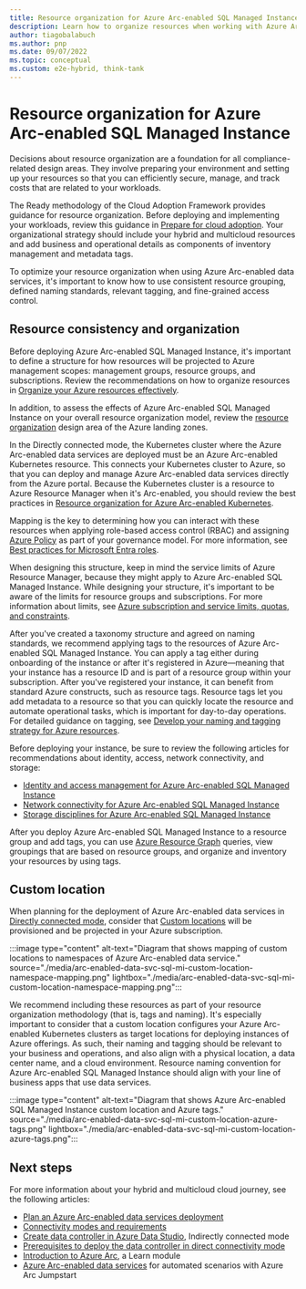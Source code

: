 ```yaml
---
title: Resource organization for Azure Arc-enabled SQL Managed Instance
description: Learn how to organize resources when working with Azure Arc-enabled SQL Managed Instance.
author: tiagobalabuch
ms.author: pnp
ms.date: 09/07/2022
ms.topic: conceptual
ms.custom: e2e-hybrid, think-tank
---
```


# Resource organization for Azure Arc-enabled SQL Managed Instance

Decisions about resource organization are a foundation for all compliance-related design areas. They involve preparing your environment and setting up your resources so that you can efficiently secure, manage, and track costs that are related to your workloads.

The Ready methodology of the Cloud Adoption Framework provides guidance for resource organization. Before deploying and implementing your workloads, review this guidance in [Prepare for cloud adoption](../../../ready/index.md). Your organizational strategy should include your hybrid and multicloud resources and add business and operational details as components of inventory management and metadata tags.

To optimize your resource organization when using Azure Arc-enabled data services, it's important to know how to use consistent resource grouping, defined naming standards, relevant tagging, and fine-grained access control.

## Resource consistency and organization

Before deploying Azure Arc-enabled SQL Managed Instance, it's important to define a structure for how resources will be projected to Azure management scopes: management groups, resource groups, and subscriptions. Review the recommendations on how to organize resources in [Organize your Azure resources effectively](../../../ready/azure-setup-guide/organize-resources.md?tabs=AzureManagementGroupsAndHierarchy).

In addition, to assess the effects of Azure Arc-enabled SQL Managed Instance on your overall resource organization model, review the [resource organization](../../../ready/landing-zone/design-area/resource-org.md) design area of the Azure landing zones.

In the Directly connected mode, the Kubernetes cluster where the Azure Arc-enabled data services are deployed must be an Azure Arc-enabled Kubernetes resource. This connects your Kubernetes cluster to Azure, so that you can deploy and manage Azure Arc-enabled data services directly from the Azure portal. Because the Kubernetes cluster is a resource to Azure Resource Manager when it's Arc-enabled, you should review the best practices in [Resource organization for Azure Arc-enabled Kubernetes](../arc-enabled-kubernetes/eslz-arc-kubernetes-resource-organization.md).

Mapping is the key to determining how you can interact with these resources when applying role-based access control (RBAC) and assigning [Azure Policy](/azure/governance/policy/overview) as part of your governance model. For more information, see [Best practices for Microsoft Entra roles](/entra/identity/role-based-access-control/best-practices).

When designing this structure, keep in mind the service limits of Azure Resource Manager, because they might apply to Azure Arc-enabled SQL Managed Instance. While designing your structure, it's important to be aware of the limits for resource groups and subscriptions. For more information about limits, see [Azure subscription and service limits, quotas, and constraints](/azure/azure-resource-manager/management/azure-subscription-service-limits).

After you've created a taxonomy structure and agreed on naming standards, we recommend applying tags to the resources of Azure Arc-enabled SQL Managed Instance. You can apply a tag either during onboarding of the instance or after it's registered in Azure—meaning that your instance has a resource ID and is part of a resource group within your subscription. After you've registered your instance, it can benefit from standard Azure constructs, such as resource tags. Resource tags let you add metadata to a resource so that you can quickly locate the resource and automate operational tasks, which is important for day-to-day operations. For detailed guidance on tagging, see [Develop your naming and tagging strategy for Azure resources](../../../ready/azure-best-practices/naming-and-tagging.md).

Before deploying your instance, be sure to review the following articles for recommendations about identity, access, network connectivity, and storage:
  - [Identity and access management for Azure Arc-enabled SQL Managed Instance](./eslz-arc-data-service-sql-managed-instance-identity-access-management.md)
  - [Network connectivity for Azure Arc-enabled SQL Managed Instance](./eslz-arc-data-service-sql-managed-instance-network-connectivity.md)
  - [Storage disciplines for Azure Arc-enabled SQL Managed Instance](./eslz-arc-data-service-sql-managed-instance-storage-disciplines.md)

After you deploy Azure Arc-enabled SQL Managed Instance to a resource group and add tags, you can use [Azure Resource Graph](/azure/governance/resource-graph/overview) queries, view groupings that are based on resource groups, and organize and inventory your resources by using tags.

## Custom location

When planning for the deployment of Azure Arc-enabled data services in [Directly connected mode](/azure/azure-arc/data/connectivity), consider that [Custom locations](/azure/azure-arc/platform/conceptual-custom-locations) will be provisioned and be projected in your Azure subscription.

:::image type="content" alt-text="Diagram that shows mapping of custom locations to namespaces of Azure Arc-enabled data service." source="./media/arc-enabled-data-svc-sql-mi-custom-location-namespace-mapping.png" lightbox="./media/arc-enabled-data-svc-sql-mi-custom-location-namespace-mapping.png":::

We recommend including these resources as part of your resource organization methodology (that is, tags and naming). It's especially important to consider that a custom location configures your Azure Arc-enabled Kubernetes clusters as target locations for deploying instances of Azure offerings. As such, their naming and tagging should be relevant to your business and operations, and also align with a physical location, a data center name, and a cloud environment. Resource naming convention for Azure Arc-enabled SQL Managed Instance should align with your line of business apps that use data services.

:::image type="content" alt-text="Diagram that shows Azure Arc-enabled SQL Managed Instance custom location and Azure tags." source="./media/arc-enabled-data-svc-sql-mi-custom-location-azure-tags.png" lightbox="./media/arc-enabled-data-svc-sql-mi-custom-location-azure-tags.png":::

## Next steps

For more information about your hybrid and multicloud cloud journey, see the following articles:

- [Plan an Azure Arc-enabled data services deployment](/azure/azure-arc/data/plan-azure-arc-data-services)
- [Connectivity modes and requirements](/azure/azure-arc/data/connectivity)
- [Create data controller in Azure Data Studio](/azure/azure-arc/data/create-data-controller-indirect-azure-data-studio), Indirectly connected mode
- [Prerequisites to deploy the data controller in direct connectivity mode](/azure/azure-arc/data/create-data-controller-direct-prerequisites?tabs=azure-cli)
- [Introduction to Azure Arc](/learn/modules/intro-to-azure-arc/), a Learn module 
- [Azure Arc-enabled data services](https://azurearcjumpstart.io/azure_arc_jumpstart/azure_arc_data/) for automated scenarios with Azure Arc Jumpstart
